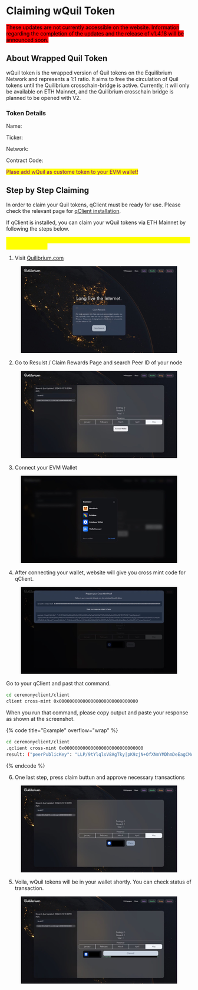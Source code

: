 # Claiming wQuil Token

<mark style="background-color:red;">These updates are not currently accessible on the website. Information regarding the completion of the updates and the release of v1.4.18 will be announced soon.</mark>

## About Wrapped Quil Token

wQuil token is the wrapped version of Quil tokens on the Equilibrium Network and represents a 1:1 ratio. It aims to free the circulation of Quil tokens until the Quilibrium crosschain-bridge is active. Currently, it will only be available on ETH Mainnet, and the Quilibrium crosschain bridge is planned to be opened with V2.

### Token Details

Name:

Ticker:

Network:

Contract Code:

<mark style="color:purple;">Plase add wQuil as custome token to your EVM wallet!</mark>

## Step by Step Claiming

In order to claim your Quil tokens, qClient must be ready for use. Please check the relevant page for [qClient installation](cli-commands.md#installing-qclient).

If qClient is installed, you can claim your wQuil tokens via ETH Mainnet by following the steps below.

<mark style="color:yellow;">Please note that, you will be claiming %100 of your rewards. It is impossible to claim partially.</mark>

1. Visit [Quilibrium.com](https://quilibrium.com)

<figure><img src=".gitbook/assets/1.jpeg" alt=""><figcaption></figcaption></figure>

2. Go to Resulst / Claim Rewards Page and search Peer ID of your node&#x20;

<figure><img src=".gitbook/assets/2.jpeg" alt=""><figcaption></figcaption></figure>

3. Connect your EVM Wallet

<figure><img src=".gitbook/assets/3.jpeg" alt=""><figcaption></figcaption></figure>

4. After connecting your wallet, website will give you cross mint code for qClient.&#x20;

<figure><img src=".gitbook/assets/4.jpeg" alt=""><figcaption></figcaption></figure>

Go to your qClient and past that command.&#x20;

```bash
cd ceremonyclient/client
client cross-mint 0x000000000000000000000000000000
```

When you run that command, please copy output and paste your response as shown at the screenshot.

{% code title="Example" overflow="wrap" %}
```bash
cd ceremonyclient/client
.qclient cross-mint 0x000000000000000000000000000000
result: ("peerPublicKey": "LLP/9tYlqlsV8AgTky|pK9zjN+OfXNmYMDhmDeEagCMAhjfpPPWDyWDq9w6uM19hGyDKYB10EVOA", "peerSignature": "2ybumA9VuSrnr5nYPcjehGo/PK6uNI4¡VaOWXkEGms5ChqPFgOJX6Z5eng8U6VSHy85zbeZBukiANE3j2EBxrk4TAf4Z+5uuNMCQ6DasKpkgsxulOGWKhOcBa|2CDicinuMqafU 3YOrXH9cck/OkivwA""proverPublicKev": "CAk3innisW2Bocar/75/3dwiRSaFMRbhYhtCWd@Th77aDvOWFGaoMXIvKHw3B4+vFsmYlVaQ7/iA" "proverSianature".
```
{% endcode %}



6. One last step, press claim buttun and approve necessary transactions

<figure><img src=".gitbook/assets/5.jpeg" alt=""><figcaption></figcaption></figure>

5. Voila, wQuil tokens will be in your wallet shortly. You can check status of transaction.

<figure><img src=".gitbook/assets/6.jpeg" alt=""><figcaption></figcaption></figure>
